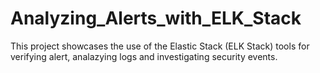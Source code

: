 # Analyzing_Alerts_with_ELK_Stack
This project showcases the use of the Elastic Stack (ELK Stack) tools for verifying alert, analazying logs and investigating security events.
